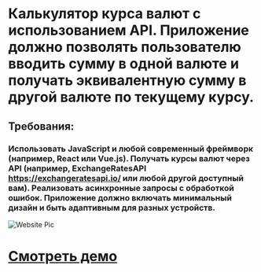 # Калькулятор курса валют с использованием API. Приложение должно позволять пользователю вводить сумму в одной валюте и получать эквивалентную сумму в другой валюте по текущему курсу.

## Требования:

### Использовать JavaScript и любой современный фреймворк (например, React или Vue.js). Получать курсы валют через API (например, ExchangeRatesAPI https://exchangeratesapi.io/ или любой другой доступный вам). Реализовать асинхронные запросы с обработкой ошибок. Приложение должно включать минимальный дизайн и быть адаптивным для разных устройств.

![Website Pic](/readmeImg.jpg)

# [Смотреть демо]()
